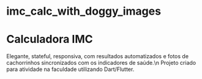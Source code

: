# imc_calc_with_doggy_images

# Calculadora IMC

Elegante, stateful, responsiva, com resultados automatizados e fotos de cachorrinhos sincronizados com os indicadores de saúde.\n
Projeto criado para atividade na faculdade utilizando Dart/Flutter.
